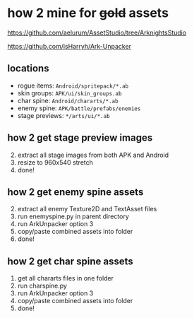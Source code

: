 # how 2 mine for ~~gold~~ assets

https://github.com/aelurum/AssetStudio/tree/ArknightsStudio

https://github.com/isHarryh/Ark-Unpacker

## locations
- rogue items: `Android/spritepack/*.ab`
- skin groups: `APK/ui/skin_groups.ab`
- char spine: `Android/chararts/*.ab`
- enemy spine: `APK/battle/prefabs/enemies`
- stage previews: `*/arts/ui/*.ab`

## how 2 get stage preview images
2. extract all stage images from both APK and Android
3. resize to 960x540 stretch
4. done!

## how 2 get enemy spine assets
2. extract all enemy Texture2D and TextAsset files
3. run enemyspine.py in parent directory
4. run ArkUnpacker option 3
5. copy/paste combined assets into folder
6. done!

## how 2 get char spine assets
1. get all chararts files in one folder
2. run charspine.py
3. run ArkUnpacker option 3
4. copy/paste combined assets into folder
5. done!